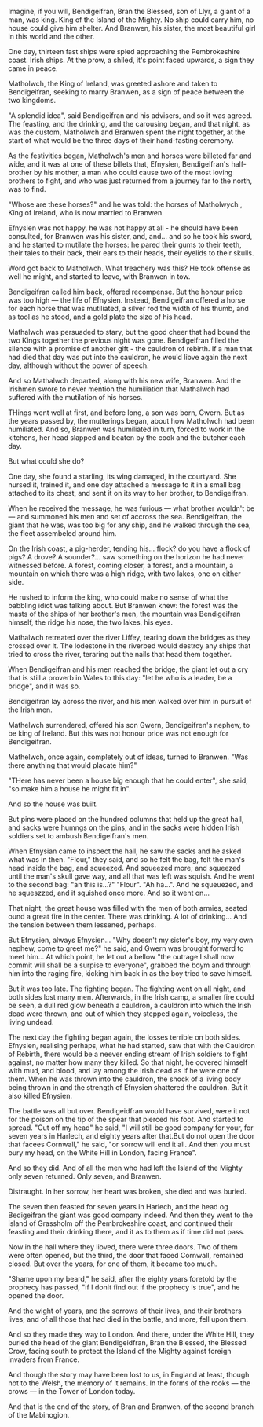 Imagine, if you will, Bendigeifran, Bran the Blessed, son of Llyr, a giant of a man, was king. King of the Island of the Mighty. No ship could carry him, no house could give him shelter. And Branwen, his sister, the most beautiful girl in this world and the other.

One day, thirteen fast ships were spied approaching the Pembrokeshire coast. Irish ships. At the prow, a shiled, it's point faced upwards, a sign they came in peace.

Matholwch, the King of Ireland, was greeted ashore and taken to Bendigeifran, seeking to marry Branwen, as a sign of peace between the two kingdoms.

"A splendid idea", said Bendigeifran and his advisers, and so it was agreed. The feasting, and the drinking, and the carousing began, and that night, as was the custom, Matholwch and Branwen spent the night together, at the start of what would be the three days of their hand-fasting ceremony.

As the festivities began, Matholwch's men and horses were billeted far and wide, and it was at one of these billets that, Efnysien, Bendigeifran's half-brother by his mother, a man who could cause two of the most loving brothers to fight, and who was just returned from a journey far to the north, was to find.

"Whose are these horses?" and he was told: the horses of Matholwych , King of Ireland, who is now married to Branwen.

Efnysien was not happy, he was not happy at all - he should have been consulted, for Branwen was his sister, and, and... and so he took his sword, and he started to mutilate the horses: he pared their gums to their teeth, their tales to their back, their ears to their heads, their eyelids to their skulls.

Word got back to Matholwch. What treachery was this? He took offense as well he might, and started to leave, with Branwen in tow.

Bendigeifran called him back, offered recompense. But the honour price was too high — the life of Efnysien. Instead, Bendigeifran offered a horse for each horse that was mutiliated, a silver rod the width of his thumb, and as tool as he stood, and a gold plate the size of his head.

Mathalwch was persuaded to stary, but the good cheer that had bound the two Kings together the previous night was gone. Bendigeifran filled the silence with a promise of another gift - the cauldron of rebirth. If a man that had died that day was put into the cauldron, he would libve again the next day, although without the power of speech.

And so Mathalwch departed, along with his new wife, Branwen. And the Irishmen swore to never mention the humiliation that Mathalwch had suffered with the mutilation of his horses.

THings went well at first, and before long, a son was born, Gwern. But as the years passed by, the mutterings began, about how Matholwch had been humiliated. And so, Branwen was humiliated in turn, forced to work in the kitchens, her head slapped and beaten by the cook and the butcher each day.

But what could she do?

One day, she found a starling, its wing damaged, in the courtyard. She nursed it, trained it, and one day attached a message to it in a small bag attached to its chest, and sent it on its way to her brother, to Bendigeifran.

When he received the message, he was furious — what brother wouldn't be — and summoned his men and set of accross the sea. Bendigeifran, the giant that he was, was too big for any ship, and he walked through the sea, the fleet assembeled around him.

On the Irish coast, a pig-herder, tending his... flock? do you have a flock of pigs? A drove? A sounder?... saw something on the horizon he had never witnessed before. A forest, coming closer, a forest, and a mountain, a mountain on which there was a high ridge, with two lakes, one on either side.

He rushed to inform the king, who could make no sense of what the babbling idiot was talking about. But Branwen knew: the forest was the masts of the ships of her brother's men, the mountain was Bendigeifran himself, the ridge his nose, the two lakes, his eyes.

Mathalwch retreated over the river Liffey, tearing down the bridges as they crossed over it. The lodestone in the riverbed would destroy any ships that tried to cross the river, teraring out the nails that head them together.

When Bendigeifran and his men reached the bridge, the giant let out a cry that is still a proverb in Wales to this day: "let he who is a leader, be a bridge", and it was so.

Bendigeifran lay across the river, and his men walked over him in pursuit of the Irish men.

Mathelwch surrendered, offered his son Gwern, Bendigeifren's nephew, to be king of Ireland. But this was not honour price was not enough for Bendigeifran.

Mathelwch, once again, completely out of ideas, turned to Branwen. "Was there anything that would placate him?"

"THere has never been a house big enough that he could enter", she said, "so make him a house he might fit in".

And so the house was built.

But pins were placed on the hundred columns that held up the great hall, and sacks were humngs on the pins, and in the sacks were hidden Irish soldiers set to ambush Bendigeifran's men.

When Efnysian came to inspect the hall, he saw the sacks and he asked what was in then. "Flour," they said, and so he felt the bag, felt the man's head inside the bag, and squeezed. And squeezed more; and squeezed until the man's skull gave way, and all that was left was squish. And he went to the second bag: "an this is...?" "Flour". "Ah ha...". And he squeuezed, and he squeszzed, and it squished once more. And so it went on...

That night, the great house was filled with the men of both armies, seated ound a great fire in the center. There was drinking. A lot of drinking... 
And the tension between them lessened, perhaps.

But Efnysien, always Efnysien... "Why doesn't my sister's boy, my very own nephew, come to greet me?" he said, and Gwern was brought forward to meet him... At which point, he let out a bellow "the outrage I shall now commit will shall be a surpise to everyone", grabbed the boym and through him into the raging fire, kicking him back in as the boy tried to save himself.

But it was too late. The fighting began. The fighting went on all night, and both sides lost many men. Afterwards, in the Irish camp, a smaller fire could be seen, a dull red glow beneath a cauldron, a cauldron into which the Irish dead were thrown, and out of which they stepped again, voiceless, the living undead.

The next day the fighting began again, the losses terrible on both sides.
Efnysien, realising perhaps, what he had started, saw that with the Cauldron of Rebirth, there would be a neever ending stream of Irish soldiers to fight against, no matter how many they killed. So that night, he covered himself with mud, and blood, and lay among the Irish dead as if he were one of them. When he was thrown into the cauldron, the shock of a living body being thrown in and the strength of Efnysien shattered the cauldron. But it also killed Efnysien.

The battle was all but over. Bendigeidfran would have survived, were it not for the poison on the tip of the spear that pierced his foot. And started to spread. "Cut off my head" he said, "I will still be good company for your, for seven years in Harlech, and eighty years after that.But do not open the door that facees Cornwall," he said, "or sorrow will end it all. And then you must bury my head, on the White Hill in London, facing France".

And so they did. And of all the men who had left the Island of the Mighty only seven returned. Only seven, and Branwen.

Distraught. In her sorrow, her heart was broken, she died and was buried.

The seven then feasted for seven years in Harlech, and the head og Bedigeifran the giant was good company indeed. And then they went to the island of Grassholm off the Pembrokeshire coast, and continued their feasting and their drinking there, and it as to them as if time did not pass.

Now in the hall where they lioved, there were three doors. Two of them were often opened, but the third, the door that faced Cornwall, remained closed. But over the years, for one of them, it became too much.

"Shame upon my beard," he said, after the eighty years foretold by the prophecy has passed, "if I donlt find out if the prophecy is true", and he opened the door.

And the wight of years, and the sorrows of their lives, and their brothers lives, and of all those that had died in the battle, and more, fell upon them.

And so they made they way to London. And there, under the White Hill, they buried the head of the giant Bendigeidfran, Bran the Blessed, the Blessed Crow, facing south to protect the Island of the Mighty against foreign invaders from France.

And though the story may have been lost to us, in England at least, though not to the Welsh, the memory of it remains. In the forms of the rooks — the crows — in the Tower of London today.

And that is the end of the story, of Bran and Branwen, of the second branch of the Mabinogion.

